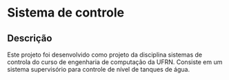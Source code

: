 # Sistema de controle
## Descrição 
Este projeto foi desenvolvido como projeto da disciplina sistemas de controla do curso de engenharia de computação da UFRN.
Consiste em um sistema supervisório para controle de nível de tanques de água.
